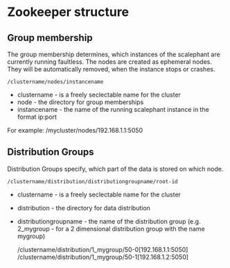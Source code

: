 # Zookeeper structure

## Group membership
The group membership determines, which instances of the scalephant are currently running faultless. The nodes are created as ephemeral nodes. They will be automatically removed, when the instance stops or crashes.

	/clustername/nodes/instancename

* clustername - is a freely seclectable name for the cluster
* node - the directory for group memberships
* instancename - the name of the running scalephant instance in the format ip:port

For example: /mycluster/nodes/192.168.1.1:5050

## Distribution Groups
Distribution Groups specify, which part of the data is stored on which node. 

	/clustername/distribution/distributiongroupname/root-id

* clustername - is a freely seclectable name for the cluster
* distribution - the directory for data distribution
* distributiongroupname - the name of the distribution group (e.g. 2_mygroup - for a 2 dimensional distribution group with the name mygroup) 

	/clustername/distribution/1_mygroup/50-0[192.168.1.1:5050]
	/clustername/distribution/1_mygroup/50-1[192.168.1.2:5050]

